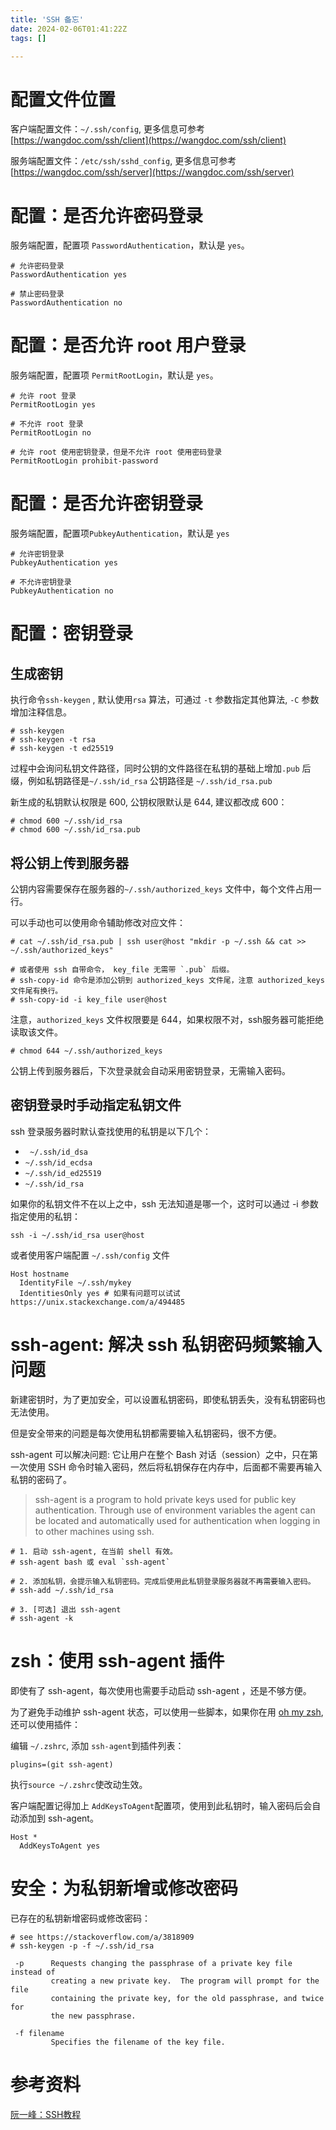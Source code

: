 ```yaml
---
title: 'SSH 备忘'
date: 2024-02-06T01:41:22Z
tags: []

---
```


# 配置文件位置
客户端配置文件：`~/.ssh/config`, 更多信息可参考 [https://wangdoc.com/ssh/client](https://wangdoc.com/ssh/client)

服务端配置文件：`/etc/ssh/sshd_config`, 更多信息可参考 [https://wangdoc.com/ssh/server](https://wangdoc.com/ssh/server)

# 配置：是否允许密码登录
服务端配置，配置项 `PasswordAuthentication`，默认是 `yes`。
```
# 允许密码登录
PasswordAuthentication yes

# 禁止密码登录
PasswordAuthentication no
```
# 配置：是否允许 root 用户登录
服务端配置，配置项 `PermitRootLogin`，默认是 `yes`。
```
# 允许 root 登录
PermitRootLogin yes

# 不允许 root 登录
PermitRootLogin no

# 允许 root 使用密钥登录，但是不允许 root 使用密码登录
PermitRootLogin prohibit-password
```
# 配置：是否允许密钥登录
服务端配置，配置项`PubkeyAuthentication`，默认是 `yes`
```
# 允许密钥登录
PubkeyAuthentication yes

# 不允许密钥登录
PubkeyAuthentication no
```
# 配置：密钥登录
## 生成密钥
执行命令`ssh-keygen` , 默认使用`rsa` 算法，可通过 `-t` 参数指定其他算法, `-C` 参数增加注释信息。
```
# ssh-keygen
# ssh-keygen -t rsa
# ssh-keygen -t ed25519
```
过程中会询问私钥文件路径，同时公钥的文件路径在私钥的基础上增加`.pub` 后缀，例如私钥路径是`~/.ssh/id_rsa` 公钥路径是 `~/.ssh/id_rsa.pub`

新生成的私钥默认权限是 600, 公钥权限默认是 644, 建议都改成 600：
```
# chmod 600 ~/.ssh/id_rsa
# chmod 600 ~/.ssh/id_rsa.pub
```
## 将公钥上传到服务器
公钥内容需要保存在服务器的`~/.ssh/authorized_keys` 文件中，每个文件占用一行。

可以手动也可以使用命令辅助修改对应文件：
```
# cat ~/.ssh/id_rsa.pub | ssh user@host "mkdir -p ~/.ssh && cat >> ~/.ssh/authorized_keys"

# 或者使用 ssh 自带命令， key_file 无需带 `.pub` 后缀。
# ssh-copy-id 命令是添加公钥到 authorized_keys 文件尾，注意 authorized_keys 文件尾有换行。
# ssh-copy-id -i key_file user@host
```

注意，`authorized_keys` 文件权限要是 644，如果权限不对，ssh服务器可能拒绝读取该文件。
```
# chmod 644 ~/.ssh/authorized_keys
```

公钥上传到服务器后，下次登录就会自动采用密钥登录，无需输入密码。
## 密钥登录时手动指定私钥文件
ssh 登录服务器时默认查找使用的私钥是以下几个：

- ` ~/.ssh/id_dsa` 
- `~/.ssh/id_ecdsa` 
- `~/.ssh/id_ed25519` 
- `~/.ssh/id_rsa`


如果你的私钥文件不在以上之中，ssh 无法知道是哪一个，这时可以通过 -i 参数指定使用的私钥：
```
ssh -i ~/.ssh/id_rsa user@host
```

或者使用客户端配置 `~/.ssh/config` 文件
```
Host hostname
  IdentityFile ~/.ssh/mykey
  IdentitiesOnly yes # 如果有问题可以试试 https://unix.stackexchange.com/a/494485
```
# ssh-agent: 解决 ssh 私钥密码频繁输入问题
新建密钥时，为了更加安全，可以设置私钥密码，即使私钥丢失，没有私钥密码也无法使用。

但是安全带来的问题是每次使用私钥都需要输入私钥密码，很不方便。

ssh-agent 可以解决问题: 它让用户在整个 Bash 对话（session）之中，只在第一次使用 SSH 命令时输入密码，然后将私钥保存在内存中，后面都不需要再输入私钥的密码了。
> ssh-agent is a program to hold private keys used for public key authentication.  Through use of environment variables the agent can be located and automatically used for authentication when logging in to other machines using ssh.

```
# 1. 启动 ssh-agent, 在当前 shell 有效。
# ssh-agent bash 或 eval `ssh-agent`

# 2. 添加私钥，会提示输入私钥密码。完成后使用此私钥登录服务器就不再需要输入密码。
# ssh-add ~/.ssh/id_rsa

# 3. [可选] 退出 ssh-agent
# ssh-agent -k
```
# zsh：使用 ssh-agent 插件
即使有了 ssh-agent，每次使用也需要手动启动 ssh-agent ，还是不够方便。

为了避免手动维护 ssh-agent 状态，可以使用一些脚本，如果你在用 [oh my zsh](https://ohmyz.sh/), 还可以使用插件：

编辑 `~/.zshrc`, 添加 `ssh-agent`到插件列表：
```
plugins=(git ssh-agent)
```
执行`source ~/.zshrc`使改动生效。

客户端配置记得加上 `AddKeysToAgent`配置项，使用到此私钥时，输入密码后会自动添加到 ssh-agent。
```
Host *
  AddKeysToAgent yes
```
# 安全：为私钥新增或修改密码
已存在的私钥新增密码或修改密码：
```
# see https://stackoverflow.com/a/3818909
# ssh-keygen -p -f ~/.ssh/id_rsa
```
```
 -p      Requests changing the passphrase of a private key file instead of
         creating a new private key.  The program will prompt for the file
         containing the private key, for the old passphrase, and twice for
         the new passphrase.

 -f filename
         Specifies the filename of the key file.
```
# 参考资料
[阮一峰：SSH教程](https://wangdoc.com/ssh/)
